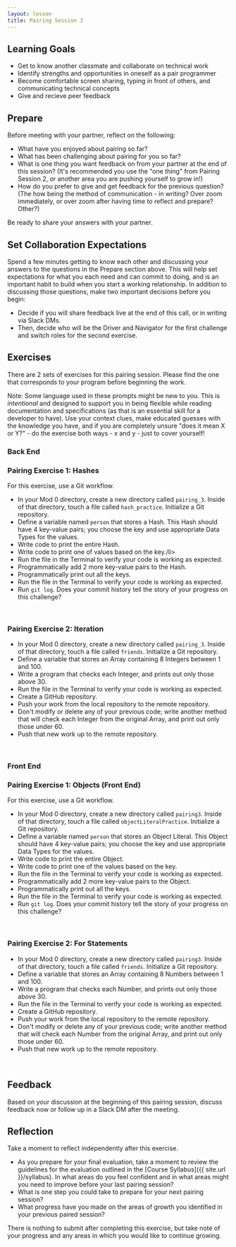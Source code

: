 ```yaml
---
layout: lesson
title: Pairing Session 3
---
```


## Learning Goals

- Get to know another classmate and collaborate on technical work
- Identify strengths and opportunities in oneself as a pair programmer
- Become comfortable screen sharing, typing in front of others, and communicating technical concepts
- Give and recieve peer feedback

## Prepare

Before meeting with your partner, reflect on the following:
- What have you enjoyed about pairing so far?
- What has been challenging about pairing for you so far?
- What is one thing you want feedback on from your partner at the end of this session? (It's recommended you use the "one thing" from Pairing Session 2, or another area you are pushing yourself to grow in!)
- How do you prefer to give and get feedback for the previous question? (The how being the method of communication - in writing? Over zoom immediately, or over zoom after having time to reflect and prepare? Other?)

Be ready to share your answers with your partner.

## Set Collaboration Expectations

Spend a few minutes getting to know each other and discussing your answers to the questions in the Prepare section above. This will help set expectations for what you each need and can commit to doing, and is an important habit to build when you start a working relationship. In addition to discussing those questions, make two important decisions before you begin: 
- Decide if you will share feedback live at the end of this call, or in writing via Slack DMs.
- Then, decide who will be the Driver and Navigator for the first challenge and switch roles for the second exercise.

## Exercises

There are 2 sets of exercises for this pairing session. Please find the one that corresponds to your program before beginning the work.

Note: Some language used in these prompts might be new to you. This is _intentional_ and designed to support you in being flexible while reading documentation and specifications (as that is an essential skill for a developer to have). Use your context clues, make educated guesses with the knowledge you have, and if you are completely unsure "does it mean X or Y?" - do the exercise both ways - x and y - just to cover yourself!

### Back End

<div class="s-card">
  <h3>Pairing Exercise 1: Hashes</h3>
  <p>For this exercise, use a Git workflow.</p>
  <ul>
    <li>In your Mod 0 directory, create a new directory called <code>pairing_3</code>. Inside of that directory, touch a file called <code>hash_practice</code>. Initialize a Git repository.</li>
    <li>Define a variable named <code>person</code> that stores a Hash. This Hash should have 4 key-value pairs; you choose the key and use appropriate Data Types for the values.</li>
    <li>Write code to print the entire Hash.</li>
    <li>Write code to print one of values based on the key./li>
    <li>Run the file in the Terminal to verify your code is working as expected.</li>
    <li>Programmatically add 2 more key-value pairs to the Hash.</li>
    <li>Programmatically print out all the keys.</li>
    <li>Run the file in the Terminal to verify your code is working as expected.</li>
    <li>Run <code>git log</code>. Does your commit history tell the story of your progress on this challenge?</li>
  </ul>
</div>
<br>

<div class="s-card">
  <h3>Pairing Exercise 2: Iteration</h3>
  <ul>
    <li>In your Mod 0 directory, create a new directory called <code>pairing_3</code>. Inside of that directory, touch a file called <code>friends</code>. Initialize a Git repository.</li>
    <li>Define a variable that stores an Array containing 8 Integers between 1 and 100.</li>
    <li>Write a program that checks each Integer, and prints out only those above 30.</li>
    <li>Run the file in the Terminal to verify your code is working as expected.</li>
    <li>Create a GitHub repository.</li>
    <li>Push your work from the local repository to the remote repository.</li>
    <li>Don't modify or delete any of your previous code; write another method that will check each Integer from the original Array, and print out only those under 60.</li>
    <li>Push that new work up to the remote repository.</li>
  </ul>
</div>
<br>

### Front End 

<div class="s-card">
  <h3>Pairing Exercise 1: Objects (Front End)</h3>
  <p>For this exercise, use a Git workflow.</p>
  <ul>
    <li>In your Mod 0 directory, create a new directory called <code>pairing3</code>. Inside of that directory, touch a file called <code>objectLiteralPractice</code>. Initialize a Git repository.</li>
    <li>Define a variable named <code>person</code> that stores an Object Literal. This Object should have 4 key-value pairs; you choose the key and use appropriate Data Types for the values.</li>
    <li>Write code to print the entire Object.</li>
    <li>Write code to print one of the values based on the key.</li>
    <li>Run the file in the Terminal to verify your code is working as expected.</li>
    <li>Programmatically add 2 more key-value pairs to the Object.</li>
    <li>Programmatically print out all the keys.</li>
    <li>Run the file in the Terminal to verify your code is working as expected.</li>
    <li>Run <code>git log</code>. Does your commit history tell the story of your progress on this challenge?</li>
  </ul>
</div>
<br>

<div class="s-card">
  <h3>Pairing Exercise 2: For Statements</h3>
  <ul>
    <li>In your Mod 0 directory, create a new directory called <code>pairing3</code>. Inside of that directory, touch a file called <code>friends</code>. Initialize a Git repository.</li>
    <li>Define a variable that stores an Array containing 8 Numbers between 1 and 100.</li>
    <li>Write a program that checks each Number, and prints out only those above 30.</li>
    <li>Run the file in the Terminal to verify your code is working as expected.</li>
    <li>Create a GitHub repository.</li>
    <li>Push your work from the local repository to the remote repository.</li>
    <li>Don't modify or delete any of your previous code; write another method that will check each Number from the original Array, and print out only those under 60.</li>
    <li>Push that new work up to the remote repository.</li>
  </ul>
</div>
<br>

## Feedback

Based on your discussion at the beginning of this pairing session, discuss feedback now or follow up in a Slack DM after the meeting.

## Reflection

Take a moment to reflect independently after this exercise.
- As you prepare for your final evaluation, take a moment to review the guidelines for the evaluation outlined in the [Course Syllabus]({{ site.url }}/syllabus). In what areas do you feel confident and in what areas might you need to improve before your last pairing session?
- What is one step you could take to prepare for your next pairing session?
- What progress have you made on the areas of growth you identified in your previous paired session?

There is nothing to submit after completing this exercise, but take note of your progress and any areas in which you would like to continue growing.

<br><br><br><br><br>